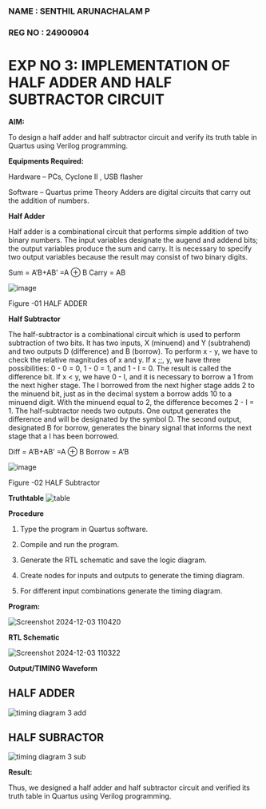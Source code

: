 ### NAME : SENTHIL ARUNACHALAM P


### REG NO : 24900904
# EXP NO 3: IMPLEMENTATION OF HALF ADDER  AND HALF SUBTRACTOR CIRCUIT

**AIM:**

To design a half adder and half subtractor circuit and verify its truth table in Quartus using Verilog programming.

**Equipments Required:**

Hardware – PCs, Cyclone II , USB flasher 

Software – Quartus prime Theory Adders are digital circuits that carry out the addition of numbers.

**Half Adder**

Half adder is a combinational circuit that performs simple addition of two binary numbers. The input variables designate the augend and addend bits; the output variables produce the sum and carry. It is necessary to specify two output variables because the result may consist of two binary digits.

Sum = A’B+AB’ =A ⊕ B Carry = AB

![image](https://github.com/naavaneetha/HALF_ADDER_SUBTRACTOR/assets/154305477/bd4a0b2c-cdbc-4184-ab08-81578f121e1f)

Figure -01 HALF ADDER

**Half Subtractor**

The half-subtractor is a combinational circuit which is used to perform subtraction of two bits. It has two inputs, X (minuend) and Y (subtrahend) and two outputs D (difference) and B (borrow). To perform x - y, we have to check the relative magnitudes of x and y. If x ;;, y, we have three possibilities: 0 - 0 = 0, 1 - 0 = 1, and 1 - I = 0. The result is called the difference bit. If x < y, we have 0 - I, and it is necessary to borrow a 1 from the next higher stage. The I borrowed from the next higher stage adds 2 to the minuend bit, just as in the decimal system a borrow adds 10 to a minuend digit. With the minuend equal to 2, the difference becomes 2 - I = 1. The half-subtractor needs two outputs. One output generates the difference and will be designated by the symbol D. The second output, designated B for borrow, generates the binary signal that informs the next stage that a I has been borrowed. 

Diff = A’B+AB’ =A ⊕ B
Borrow = A’B

 ![image](https://github.com/naavaneetha/HALF_ADDER_SUBTRACTOR/assets/154305477/d76b099c-513f-4e7c-843a-e2fd028a531a)

Figure -02 HALF Subtractor

**Truthtable**
![table](https://github.com/user-attachments/assets/7cc891ee-2f0f-4956-8838-46bc458cba20)



**Procedure**

1.	Type the program in Quartus software.

2.	Compile and run the program.

3.	Generate the RTL schematic and save the logic diagram.

4.	Create nodes for inputs and outputs to generate the timing diagram.

5.	For different input combinations generate the timing diagram.


**Program:**


![Screenshot 2024-12-03 110420](https://github.com/user-attachments/assets/d274ef00-1044-4c9b-85aa-f40506b634fa)



**RTL Schematic**


![Screenshot 2024-12-03 110322](https://github.com/user-attachments/assets/e70c0da5-d23d-4ce1-830d-a09f7b3944f0)


**Output/TIMING Waveform**
## HALF ADDER

![timing diagram 3 add](https://github.com/user-attachments/assets/3823a8f2-dde2-4717-86e9-fced7ca2cc5d)

## HALF SUBRACTOR

![timing diagram 3 sub](https://github.com/user-attachments/assets/1ae467fc-36fb-49dd-a1f4-ffce249e9387)


**Result:**


  Thus, we designed a half adder and half subtractor circuit and verified its truth table in Quartus using Verilog programming.

